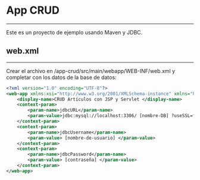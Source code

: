 # App CRUD
---
Este es un proyecto de ejemplo usando Maven y JDBC.

## web.xml
---
Crear el archivo en /app-crud/src/main/webapp/WEB-INF/web.xml y completar con los datos de la base de datos:
```xml
<?xml version="1.0" encoding="UTF-8"?>
<web-app xmlns:xsi="http://www.w3.org/2001/XMLSchema-instance" xmlns="http://xmlns.jcp.org/xml/ns/javaee" xsi:schemaLocation="http://xmlns.jcp.org/xml/ns/javaee http://xmlns.jcp.org/xml/ns/javaee/web-app_3_1.xsd" id="WebApp_ID" version="3.1">
    <display-name>CRUD Artículos con JSP y Servlet </display-name>
    <context-param>
        <param-name>jdbcURL</param-name>
        <param-value>jdbc:mysql://localhost:3306/ [nombre-DB] ?useSSL=false&amp;serverTimezone=UTC</param-value>
    </context-param>
    <context-param>
        <param-name>jdbcUsername</param-name>
        <param-value> [nombre-de-usuario] </param-value>
    </context-param>
    <context-param>
        <param-name>jdbcPassword</param-name>
        <param-value> [contraseña] </param-value>
    </context-param>
</web-app>
```
